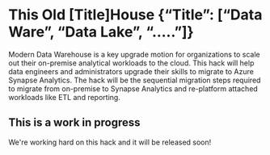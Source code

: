# This Old [Title]House {“Title”: [“Data Ware”, “Data Lake”, “…..”]}

Modern Data Warehouse is a key upgrade motion for organizations to scale out their on-premise analytical workloads to the cloud. This hack will help data engineers and administrators upgrade their skills to migrate to Azure Synapse Analytics. The hack will be the sequential migration steps required to migrate from on-premise to Synapse Analytics and re-platform attached workloads like ETL and reporting.

## **This is a work in progress**

We're working hard on this hack and it will be released soon!

